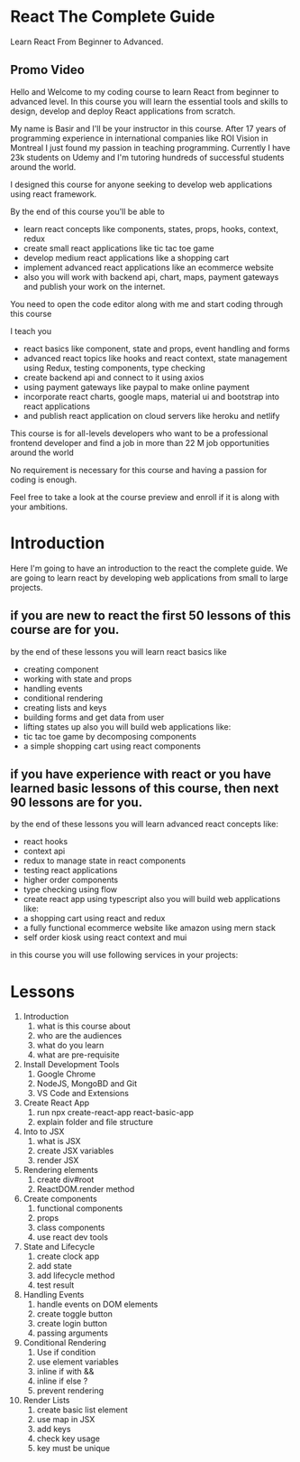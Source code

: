 # React The Complete Guide
Learn React From Beginner to Advanced.

## Promo Video
Hello and Welcome to my coding course to learn React from beginner to advanced level.
In this course you will learn the essential tools and skills to design, develop and deploy React applications from scratch.

My name is Basir and I'll be your instructor in this course. After 17 years of programming experience in international companies like ROI Vision in Montreal I just found my passion in teaching programming. 
Currently I have 23k students on Udemy  and I'm tutoring hundreds of successful students around the world.

I designed this course for anyone seeking to develop web applications using react framework.

By the end of this course you'll be able to
- learn react concepts like components, states, props, hooks, context, redux
- create small react applications like tic tac toe game
- develop medium react applications like a shopping cart
- implement advanced react applications like an ecommerce website
- also you will work with backend api, chart, maps, payment gateways and publish your work on the internet.

You need to open the code editor along with me and start coding through this course

I teach you
- react basics like component, state and props, event handling and forms 
- advanced react topics like hooks and react context, state management using Redux, testing components, type checking
- create backend api and connect to it using axios
- using payment gateways like paypal to make online payment
- incorporate react charts, google maps, material ui and bootstrap into react applications 
- and publish react application on cloud servers like heroku and netlify
 
This course is for all-levels developers who want to be a 
professional frontend developer and find a job in more than 22 M job opportunities around the world

No requirement is necessary for this course and having a passion for coding is enough.

Feel free to take a look at the course preview and enroll if it is along with your ambitions.
 
# Introduction
Here I'm going to have an introduction to the react the complete guide.
We are going to learn react by developing web applications from small to large projects.

## if you are new to react the first 50 lessons of this course are for you.
by the end of these lessons you will learn react basics like
  - creating component
  - working with state and props
  - handling events
  - conditional rendering
  - creating lists and keys
  - building forms and get data from user
  - lifting states up
also you will build web applications like:
- tic tac toe game by decomposing components
- a simple shopping cart using react components

## if you have experience with react or you have learned basic lessons of this course, then next 90 lessons are for you.
by the end of these lessons you will learn advanced react concepts like:
- react hooks
- context api
- redux to manage state in react components
- testing react applications
- higher order components
- type checking using flow
- create react app using typescript
also you will build web applications like:
- a shopping cart using react and redux 
- a fully functional ecommerce website like amazon using mern stack
- self order kiosk using react context and mui

in this course you will use following services in your projects:
  
# Lessons
1. Introduction
   1. what is this course about
   2. who are the audiences
   3. what do you learn
   4. what are pre-requisite
2. Install Development Tools
   1. Google Chrome
   2. NodeJS, MongoBD and Git
   3. VS Code and Extensions
3. Create React App
   1. run npx create-react-app react-basic-app
   2. explain folder and file structure
4. Into to JSX
   1. what is JSX
   2. create JSX variables
   3. render JSX
5. Rendering elements
   1. create div#root
   2. ReactDOM.render method 
6. Create components
   1. functional components
   2. props
   3. class components
   4. use react dev tools
7. State and Lifecycle
   1. create clock app
   2. add state
   3. add lifecycle method
   4. test result
8. Handling Events
   1. handle events on DOM elements
   2. create toggle button
   3. create login button
   4. passing arguments
9. Conditional Rendering
   1.  Use if condition
   2.  use element variables
   3.  inline if with &&
   4.  inline if else ?
   5.  prevent rendering
10. Render Lists
    1.  create basic list element
    2.  use map in JSX
    3.  add keys
    4.  check key usage
    5.  key must be unique
    